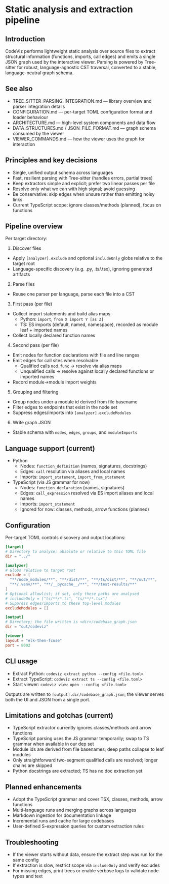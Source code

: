# Static analysis and extraction pipeline

## Introduction

CodeViz performs lightweight static analysis over source files to extract structural information (functions, imports, call edges) and emits a single JSON graph used by the interactive viewer. Parsing is powered by Tree-sitter for robust, language-agnostic CST traversal, converted to a stable, language-neutral graph schema.

## See also

- TREE_SITTER_PARSING_INTEGRATION.md — library overview and parser integration details
- CONFIGURATION.md — per-target TOML configuration format and loader behaviour
- ARCHITECTURE.md — high-level system components and data flow
- DATA_STRUCTURES.md / JSON_FILE_FORMAT.md — graph schema consumed by the viewer
- VIEWER_COMMANDS.md — how the viewer uses the graph for interaction

## Principles and key decisions

- Single, unified output schema across languages
- Fast, resilient parsing with Tree-sitter (handles errors, partial trees)
- Keep extractors simple and explicit; prefer two linear passes per file
- Resolve only what we can with high signal; avoid guessing
- Be conservative: skip edges when unsure rather than emitting noisy links
- Current TypeScript scope: ignore classes/methods (planned), focus on functions

## Pipeline overview

Per target directory:

1) Discover files
- Apply `[analyzer].exclude` and optional `includeOnly` globs relative to the target root
- Language-specific discovery (e.g. .py, .ts/.tsx), ignoring generated artifacts

2) Parse files
- Reuse one parser per language, parse each file into a CST

3) First pass (per file)
- Collect import statements and build alias maps
  - Python: `import`, `from X import Y [as Z]`
  - TS: ES imports (default, named, namespace), recorded as module leaf + imported names
- Collect locally declared function names

4) Second pass (per file)
- Emit nodes for function declarations with file and line ranges
- Emit edges for call sites when resolvable
  - Qualified calls `mod.func` → resolve via alias maps
  - Unqualified calls → resolve against locally declared functions or imported names
- Record module→module import weights

5) Grouping and filtering
- Group nodes under a module id derived from file basename
- Filter edges to endpoints that exist in the node set
- Suppress edges/imports into `[analyzer].excludeModules`

6) Write graph JSON
- Stable schema with `nodes`, `edges`, `groups`, and `moduleImports`

## Language support (current)

- Python
  - Nodes: `function_definition` (names, signatures, docstrings)
  - Edges: `call` resolution via aliases and local names
  - Imports: `import_statement`, `import_from_statement`
- TypeScript (via JS grammar for now)
  - Nodes: `function_declaration` (names, signatures)
  - Edges: `call_expression` resolved via ES import aliases and local names
  - Imports: `import_statement`
  - Ignored for now: classes, methods, arrow functions (planned)

## Configuration

Per-target TOML controls discovery and output locations:

```toml
[target]
# Directory to analyse; absolute or relative to this TOML file
dir = "../"

[analyzer]
# Globs relative to target root
exclude = [
  "**/node_modules/**", "**/dist/**", "**/ts/dist/**", "**/out/**",
  "**/.venv/**", "**/__pycache__/**", "**/test-results/**"
]
# Optional allowlist; if set, only these paths are analysed
# includeOnly = ["ts/**/*.ts", "ts/**/*.tsx"]
# Suppress edges/imports to these top-level modules
excludeModules = []

[output]
# Directory; the file written is <dir>/codebase_graph.json
dir = "out/codeviz"

[viewer]
layout = "elk-then-fcose"
port = 8002
```

## CLI usage

- Extract Python: `codeviz extract python --config <file.toml>`
- Extract TypeScript: `codeviz extract ts --config <file.toml>`
- Start viewer: `codeviz view open --config <file.toml>`

Outputs are written to `[output].dir/codebase_graph.json`; the viewer serves both the UI and JSON from a single port.

## Limitations and gotchas (current)

- TypeScript extractor currently ignores classes/methods and arrow functions
- TypeScript parsing uses the JS grammar temporarily; swap to TS grammar when available in our dep set
- Module ids are derived from file basenames; deep paths collapse to leaf modules
- Only straightforward two-segment qualified calls are resolved; longer chains are skipped
- Python docstrings are extracted; TS has no doc extraction yet

## Planned enhancements

- Adopt the TypeScript grammar and cover TSX, classes, methods, arrow functions
- Multi-language runs and merging graphs across languages
- Markdown ingestion for documentation linkage
- Incremental runs and cache for large codebases
- User-defined S-expression queries for custom extraction rules

## Troubleshooting

- If the viewer starts without data, ensure the extract step was run for the same config
- If extraction is slow, restrict scope via `includeOnly` and verify excludes
- For missing edges, print trees or enable verbose logs to validate node types and text


